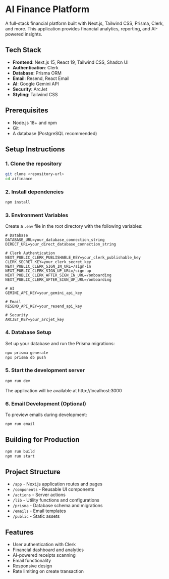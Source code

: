 # AI Finance Platform

A full-stack financial platform built with Next.js, Tailwind CSS, Prisma, Clerk, and more. This application provides financial analytics, reporting, and AI-powered insights.

## Tech Stack

- **Frontend**: Next.js 15, React 19, Tailwind CSS, Shadcn UI
- **Authentication**: Clerk
- **Database**: Prisma ORM
- **Email**: Resend, React Email
- **AI**: Google Gemini API
- **Security**: ArcJet
- **Styling**: Tailwind CSS

## Prerequisites

- Node.js 18+ and npm
- Git
- A database (PostgreSQL recommended)

## Setup Instructions

### 1. Clone the repository

```bash
git clone <repository-url>
cd aifinance
```

### 2. Install dependencies

```bash
npm install
```

### 3. Environment Variables

Create a `.env` file in the root directory with the following variables:

```
# Database
DATABASE_URL=your_database_connection_string
DIRECT_URL=your_direct_database_connection_string

# Clerk Authentication
NEXT_PUBLIC_CLERK_PUBLISHABLE_KEY=your_clerk_publishable_key
CLERK_SECRET_KEY=your_clerk_secret_key
NEXT_PUBLIC_CLERK_SIGN_IN_URL=/sign-in
NEXT_PUBLIC_CLERK_SIGN_UP_URL=/sign-up
NEXT_PUBLIC_CLERK_AFTER_SIGN_IN_URL=/onboarding
NEXT_PUBLIC_CLERK_AFTER_SIGN_UP_URL=/onboarding

# AI
GEMINI_API_KEY=your_gemini_api_key

# Email
RESEND_API_KEY=your_resend_api_key

# Security
ARCJET_KEY=your_arcjet_key
```

### 4. Database Setup

Set up your database and run the Prisma migrations:

```bash
npx prisma generate
npx prisma db push
```

### 5. Start the development server

```bash
npm run dev
```

The application will be available at http://localhost:3000

### 6. Email Development (Optional)

To preview emails during development:

```bash
npm run email
```

## Building for Production

```bash
npm run build
npm run start
```

## Project Structure

- `/app` - Next.js application routes and pages
- `/components` - Reusable UI components
- `/actions` - Server actions
- `/lib` - Utility functions and configurations
- `/prisma` - Database schema and migrations
- `/emails` - Email templates
- `/public` - Static assets

## Features

- User authentication with Clerk
- Financial dashboard and analytics
- AI-powered receipts scanning
- Email functionality
- Responsive design
- Rate limiting on create transaction
